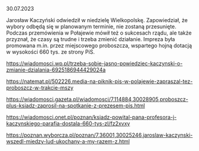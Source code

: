 30.07.2023

Jarosław Kaczyński odwiedził w niedzielę Wielkopolskę. Zapowiedział, że wybory odbędą się w planowanym terminie, nie zostaną przesunięte. Podczas przemówienia w Połajewie mówił też o sukcesach rządu, ale także przyznał, że czasy są trudne i trzeba zmienić działanie. Impreza była promowana m.in. przez miejscowego proboszcza, wspartego hojną dotacją w wysokości 660 tys. ze strony PiS.

https://wiadomosci.wp.pl/trzeba-sobie-jasno-powiedziec-kaczynski-o-zmianie-dzialania-6925186944429024a

https://natemat.pl/502226,media-na-piknik-pis-w-polajewie-zapraszal-tez-proboszcz-w-trakcie-mszy

https://wiadomosci.gazeta.pl/wiadomosci/7,114884,30028905,proboszcz-plus-ksiadz-zaprosil-na-spotkanie-z-prezesem-pis.html

https://wiadomosci.onet.pl/poznan/ksiadz-powital-pana-profesora-j-kaczynskiego-parafia-dostala-660-tys-zl/fz2xvxy

https://poznan.wyborcza.pl/poznan/7,36001,30025246,jaroslaw-kaczynski-wszedl-miedzy-lud-ukochany-a-my-razem-z.html